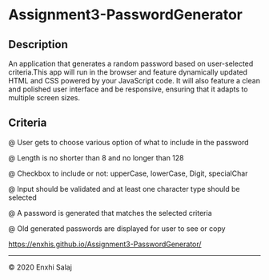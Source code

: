 # Assignment3-PasswordGenerator

## Description

An application that generates a random password based on user-selected criteria.This app will run in the browser and feature dynamically updated HTML and CSS powered by your JavaScript code. It will also feature a clean and polished user interface and be responsive, ensuring that it adapts to multiple screen sizes.

## Criteria

@ User gets to choose various option of what to include in the password

@ Length is no shorter than 8 and no longer than 128

@ Checkbox to include or not: upperCase, lowerCase, Digit, specialChar

@ Input should be validated and at least one character type should be selected

@ A password is generated that matches the selected criteria

@ Old generated passwords are displayed for user to see or copy

 https://enxhis.github.io/Assignment3-PasswordGenerator/ 
 
---
© 2020  Enxhi Salaj 

